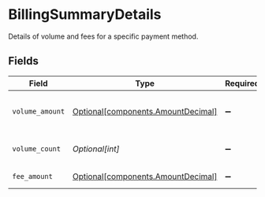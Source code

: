 # BillingSummaryDetails

Details of volume and fees for a specific payment method.


## Fields

| Field                                                                          | Type                                                                           | Required                                                                       | Description                                                                    |
| ------------------------------------------------------------------------------ | ------------------------------------------------------------------------------ | ------------------------------------------------------------------------------ | ------------------------------------------------------------------------------ |
| `volume_amount`                                                                | [Optional[components.AmountDecimal]](../../models/components/amountdecimal.md) | :heavy_minus_sign:                                                             | The total transaction volume amount.                                           |
| `volume_count`                                                                 | *Optional[int]*                                                                | :heavy_minus_sign:                                                             | The total number of transactions.                                              |
| `fee_amount`                                                                   | [Optional[components.AmountDecimal]](../../models/components/amountdecimal.md) | :heavy_minus_sign:                                                             | The total fee amount.                                                          |